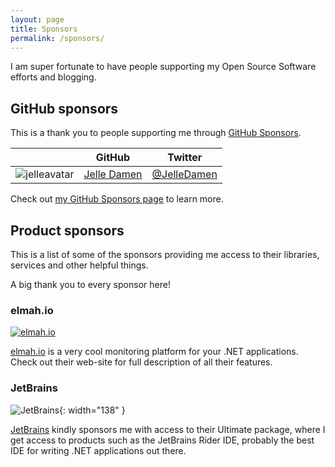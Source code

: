 ```yaml
---
layout: page
title: Sponsors
permalink: /sponsors/
---
```


I am super fortunate to have people supporting my Open Source Software efforts and blogging.

## GitHub sponsors
This is a thank you to people supporting me through [GitHub Sponsors](https://github.com/sponsors/Cheesebaron). 

|         | GitHub  | Twitter |
|---------|---------|---------|
|![jelleavatar](https://avatars1.githubusercontent.com/u/3215626?s=200&u=2c9f78336d0cc17d3064b4d0e62cb120441ca8e5&v=4)| [Jelle Damen](https://github.com/JelleDamen) | [@JelleDamen](https://twitter.com/JelleDamen) |


Check out [my GitHub Sponsors page](https://github.com/sponsors/Cheesebaron) to learn more.

## Product sponsors
This is a list of some of the sponsors providing me access to their libraries, services and other helpful things.

A big thank you to every sponsor here!

### elmah.io
[![elmah.io](https://elmah.io/images/elmahio.png)](https://elmah.io)

[elmah.io](https://elmah.io) is a very cool monitoring platform for your .NET applications. Check out their web-site for full description of all their features.

### JetBrains
![JetBrains](https://www.jetbrains.com/company/brand/img/jetbrains_logo.png){: width="138" }

[JetBrains](https://www.jetbrains.com/) kindly sponsors me with access to their Ultimate package, where I get access to products such as the JetBrains Rider IDE, probably the best IDE for writing .NET applications out there.